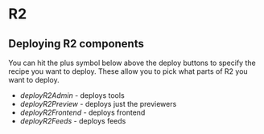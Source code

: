 # R2

## Deploying R2 components

You can hit the plus symbol below above the deploy buttons to specify the recipe you want to deploy. These allow you to pick what parts of R2 you want to deploy.

* *deployR2Admin* - deploys tools
* *deployR2Preview* - deploys just the previewers
* *deployR2Frontend* - deploys frontend
* *deployR2Feeds* - deploys feeds